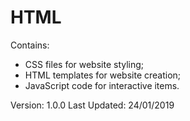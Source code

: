 # HTML

Contains:
- CSS files for website styling;
- HTML templates for website creation;
- JavaScript code for interactive items.

Version: 1.0.0
Last Updated: 24/01/2019
